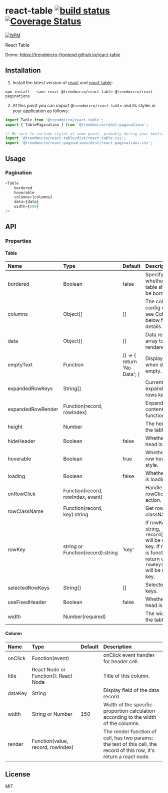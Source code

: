 # react-table [![build status](https://travis-ci.org/trendmicro-frontend/react-table.svg?branch=master)](https://travis-ci.org/trendmicro-frontend/react-table) [![Coverage Status](https://coveralls.io/repos/github/trendmicro-frontend/react-table/badge.svg?branch=master)](https://coveralls.io/github/trendmicro-frontend/react-table?branch=master)

[![NPM](https://nodei.co/npm/@trendmicro/react-table.png?downloads=true&stars=true)](https://nodei.co/npm/@trendmicro/react-table/)

React Table

Demo: https://trendmicro-frontend.github.io/react-table

## Installation

1. Install the latest version of [react](https://github.com/facebook/react) and [react-table](https://github.com/trendmicro-frontend/react-table):

  ```
  npm install --save react @trendmicro/react-table @trendmicro/react-paginations
  ```

2. At this point you can import `@trendmicro/react-table` and its styles in your application as follows:

  ```js
  import Table from '@trendmicro/react-table';
  import { TablePagination } from '@trendmicro/react-paginations';

  // Be sure to include styles at some point, probably during your bootstraping
  import '@trendmicro/react-table/dist/react-table.css';
  import '@trendmicro/react-paginations/dist/react-paginations.css';
  ```

## Usage

### Pagination

```js
<Table
    bordered
    hoverable
    columns={columns}
    data={data}
    width={500}
/>
```

## API

### Properties

#### Table

Name                | Type                              | Default | Description
:---                | :---                              | :------ | :----------
bordered            | Boolean                           | false   | Specify whether the table should be bordered.
columns             | Object[]                          | []      | The columns config of table, see Column below for details.
data                | Object[]                          | []      | Data record array to be rendered.
emptyText           | Function                          | () => { return 'No Data'; } | Display text when data is empty.
expandedRowKeys     | String[]                          |         | Current expanded rows keys.
expandedRowRender   | Function(record, rowIndex)        |         | Expanded content render function.
height              | Number                            |         | The height of the table.
hideHeader          | Boolean                           | false   | Whether table head is hiden.
hoverable           | Boolean                           | true    | Whether use row hover style.
loading             | Boolean                           | false   | Whether table is loading.
onRowClick          | Function(record, rowIndex, event) |         | Handle rowClick action.
rowClassName        | Function(record, key):string      |         | Get row's className.
rowKey              | string or Function(record):string | 'key'   | If rowKey is string, `record[rowKey]` will be used as key. If rowKey is function, the return value of `rowKey(record)` will be use as key.
selectedRowKeys     | String[]                          | []      | Selected rows keys.
useFixedHeader      | Boolean                           | false   | Whether table head is fixed.
width               | Number(required)                  |         | The width of the table.

#### Column

Name            | Type    | Default | Description
:---            | :-----  | :------ | :----------
onClick         | Function(event) |         | onClick event handler for header cell.
title           | React Node or Function(): React Node |         | Title of this column.
dataKey         | String  |         | Display field of the data record.
width           | String or Number  | 150        | Width of the specific proportion calculation according to the width of the columns.
render          | Function(value, record, rowIndex) |         | The render function of cell, has two params: the text of this cell, the record of this row, it's return a react node.

## License

MIT
